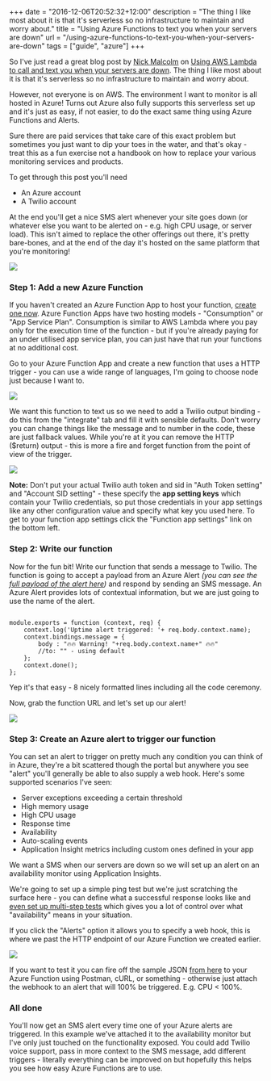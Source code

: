 +++
date = "2016-12-06T20:52:32+12:00"
description = "The thing I like most about it is that it's serverless so no infrastructure to maintain and worry about."
title = "Using Azure Functions to text you when your servers are down"
url = "/using-azure-functions-to-text-you-when-your-servers-are-down"
tags = ["guide", "azure"]
+++

So I've just read a great blog post by [Nick Malcolm](http://nick.malcolm.net.nz/) on [Using AWS Lambda to call and text you when your servers are down](https://thisdata.com/blog/using-aws-lambda-to-call-and-text-you-when-your-servers-are-down/). The thing I like most about it is that it's serverless so no infrastructure to maintain and worry about. 

However, not everyone is on AWS. The environment I want to monitor is all hosted in Azure! Turns out Azure also fully supports this serverless set up and it's just as easy, if not easier, to do the exact same thing using Azure Functions and Alerts. 

Sure there are paid services that take care of this exact problem but sometimes you just want to dip your toes in the water, and that's okay - treat this as a fun exercise not a handbook on how to replace your various monitoring services and products. 

To get through this post you'll need

* An Azure account
* A Twilio account

At the end you'll get a nice SMS alert whenever your site goes down (or whatever else you want to be alerted on - e.g. high CPU usage, or server load). This isn't aimed to replace the other offerings out there, it's pretty bare-bones, and at the end of the day it's hosted on the same platform that you're monitoring!

![](/images/smsalert.png)

### Step 1: Add a new Azure Function

If you haven't created an Azure Function App to host your function, [create one now](https://portal.azure.com/#create/Microsoft.FunctionApp). Azure Function Apps have two hosting models - "Consumption" or "App Service Plan". Consumption is similar to AWS Lambda where you pay only for the execution time of the function - but if you're already paying for an under utilised app service plan, you can just have that run your functions at no additional cost.

Go to your Azure Function App and create a new function that uses a HTTP trigger - you can use a wide range of languages, I'm going to choose node just because I want to.

![](/images/create-function.png)

We want this function to text us so we need to add a Twilio output binding - do this from the "integrate" tab and fill it with sensible defaults. Don't worry you can change things like the message and to number in the code, these are just fallback values. While you're at it you can remove the HTTP ($return) output - this is more a fire and forget function from the point of view of the trigger.

![](/images/output-binding.png)

**Note:** Don't put your actual Twilio auth token and sid in "Auth Token setting" and "Account SID setting" - these specify the **app setting keys** which contain your Twilio credentials, so put those credentials in your app settings like any other configuration value and specify what key you used here. To get to your function app settings click the "Function app settings" link on the bottom left.

### Step 2: Write our function
Now for the fun bit! Write our function that sends a message to Twilio. The function is going to accept a payload from an Azure Alert _(you can see the [full payload of the alert here](https://docs.microsoft.com/en-us/azure/monitoring-and-diagnostics/insights-webhooks-alerts))_ and respond by sending an SMS message. An Azure Alert provides lots of contextual information, but we are just going to use the name of the alert.

```

module.exports = function (context, req) {
    context.log('Uptime alert triggered: '+ req.body.context.name);
    context.bindings.message = {
        body : "🔥🔥 Warning! "+req.body.context.name+" 🔥🔥"
        //to: "" - using default
    };
    context.done();
};

```

Yep it's that easy - 8 nicely formatted lines including all the code ceremony.

Now, grab the function URL and let's set up our alert!

![](/images/function-code.png)

### Step 3: Create an Azure alert to trigger our function

You can set an alert to trigger on pretty much any condition you can think of in Azure, they're a bit scattered though the portal but anywhere you see "alert" you'll generally be able to also supply a web hook. Here's some supported scenarios I've seen:

* Server exceptions exceeding a certain threshold
* High memory usage
* High CPU usage
* Response time
* Availability
* Auto-scaling events
* Application Insight metrics including custom ones defined in your app

We want a SMS when our servers are down so we will set up an alert on an availability monitor using Application Insights. 

We're going to set up a simple ping test but we're just scratching the surface here - you can define what a successful response looks like and [even set up multi-step tests](https://docs.microsoft.com/en-us/azure/application-insights/app-insights-monitor-web-app-availability) which gives you a lot of control over what "availability" means in your situation.

If you click the "Alerts" option it allows you to specify a web hook, this is where we past the HTTP endpoint of our Azure Function we created earlier.

![](/images/alert-definition.png)

If you want to test it you can fire off the sample JSON [from here](https://docs.microsoft.com/en-us/azure/monitoring-and-diagnostics/insights-webhooks-alerts) to your Azure Function using Postman, cURL, or something - otherwise just attach the webhook to an alert that will 100% be triggered. E.g. CPU < 100%.

### All done

You'll now get an SMS alert every time one of your Azure alerts are triggered. In this example we've attached it to the availability monitor but I've only just touched on the functionality exposed. You could add Twilio voice support, pass in more context to the SMS message, add different triggers - literally everything can be improved on but hopefully this helps you see how easy Azure Functions are to use.